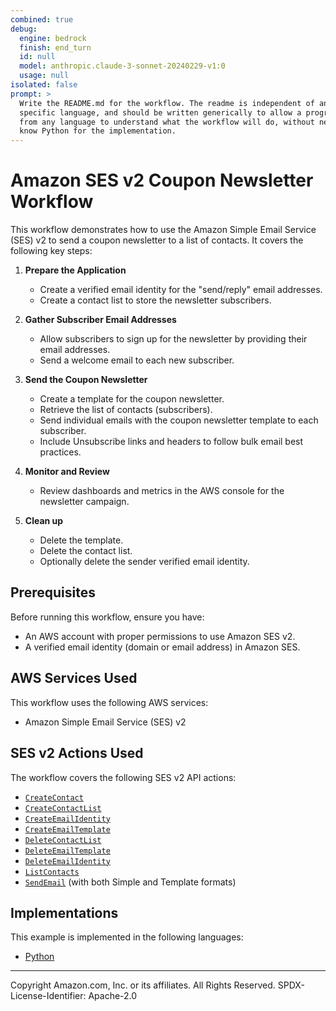 ```yaml
---
combined: true
debug:
  engine: bedrock
  finish: end_turn
  id: null
  model: anthropic.claude-3-sonnet-20240229-v1:0
  usage: null
isolated: false
prompt: >
  Write the README.md for the workflow. The readme is independent of any
  specific language, and should be written generically to allow a programmer
  from any language to understand what the workflow will do, without needing to
  know Python for the implementation.
---
```


# Amazon SES v2 Coupon Newsletter Workflow

This workflow demonstrates how to use the Amazon Simple Email Service (SES) v2 to send a coupon newsletter to a list of contacts. It covers the following key steps:

1. **Prepare the Application**

   - Create a verified email identity for the "send/reply" email addresses.
   - Create a contact list to store the newsletter subscribers.

2. **Gather Subscriber Email Addresses**

   - Allow subscribers to sign up for the newsletter by providing their email addresses.
   - Send a welcome email to each new subscriber.

3. **Send the Coupon Newsletter**

   - Create a template for the coupon newsletter.
   - Retrieve the list of contacts (subscribers).
   - Send individual emails with the coupon newsletter template to each subscriber.
   - Include Unsubscribe links and headers to follow bulk email best practices.

4. **Monitor and Review**

   - Review dashboards and metrics in the AWS console for the newsletter campaign.

5. **Clean up**

   - Delete the template.
   - Delete the contact list.
   - Optionally delete the sender verified email identity.

## Prerequisites

Before running this workflow, ensure you have:

- An AWS account with proper permissions to use Amazon SES v2.
- A verified email identity (domain or email address) in Amazon SES.

## AWS Services Used

This workflow uses the following AWS services:

- Amazon Simple Email Service (SES) v2

## SES v2 Actions Used

The workflow covers the following SES v2 API actions:

- [`CreateContact`](https://docs.aws.amazon.com/ses/latest/APIReference-V2/API_CreateContact.html)
- [`CreateContactList`](https://docs.aws.amazon.com/ses/latest/APIReference-V2/API_CreateContactList.html)
- [`CreateEmailIdentity`](https://docs.aws.amazon.com/ses/latest/APIReference-V2/API_CreateEmailIdentity.html)
- [`CreateEmailTemplate`](https://docs.aws.amazon.com/ses/latest/APIReference-V2/API_CreateEmailTemplate.html)
- [`DeleteContactList`](https://docs.aws.amazon.com/ses/latest/APIReference-V2/API_DeleteContactList.html)
- [`DeleteEmailTemplate`](https://docs.aws.amazon.com/ses/latest/APIReference-V2/API_DeleteEmailTemplate.html)
- [`DeleteEmailIdentity`](https://docs.aws.amazon.com/ses/latest/APIReference-V2/API_DeleteEmailIdentity.html)
- [`ListContacts`](https://docs.aws.amazon.com/ses/latest/APIReference-V2/API_ListContacts.html)
- [`SendEmail`](https://docs.aws.amazon.com/ses/latest/APIReference-V2/API_SendEmail.html) (with both Simple and Template formats)

## Implementations

This example is implemented in the following languages:

- [Python](../../python/example_code/sesv2/scenarios/wkflw-sesv2-mailer/README.md)

---

Copyright Amazon.com, Inc. or its affiliates. All Rights Reserved.
SPDX-License-Identifier: Apache-2.0
